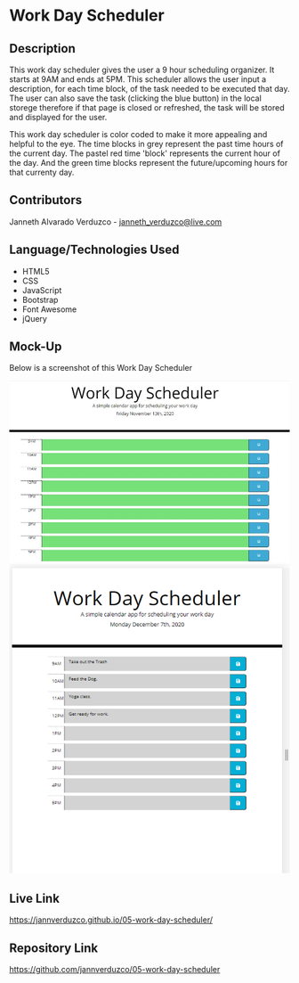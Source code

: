 # Work Day Scheduler

## Description

This work day scheduler gives the user a 9 hour scheduling organizer. It starts at 9AM and ends at 5PM. This scheduler allows the  user input a description, for each time block, of the task needed to be executed  that day. The user can also save the task (clicking the blue button) in the local storege therefore if that page is closed or refreshed, the task will be stored and displayed for the user. 

This work day scheduler is color coded to make it more appealing and helpful to the eye. The time blocks in grey represent the past time hours of the current day. The pastel red time 'block' represents the current hour of the day. And the green time blocks represent the future/upcoming hours for that currenty day. 

## Contributors
Janneth Alvarado Verduzco - janneth_verduzco@live.com

## Language/Technologies Used
* HTML5
* CSS
* JavaScript
* Bootstrap
* Font Awesome
* jQuery

## Mock-Up

Below is a screenshot of this Work Day Scheduler

![GitHub Logo](/Assets/scheduler.JPG)
![GitHub Logo](/Assets/Responsive.PNG)


## Live Link
https://jannverduzco.github.io/05-work-day-scheduler/

## Repository Link
https://github.com/jannverduzco/05-work-day-scheduler